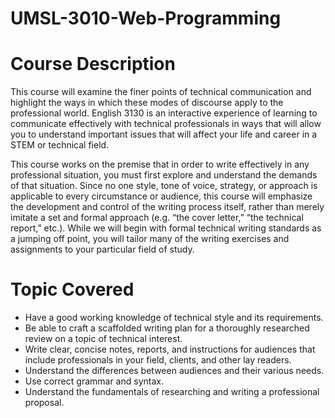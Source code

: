 # UMSL-3010-Web-Programming

# Course Description
This course will examine the finer points of technical communication and highlight the ways in which these modes of discourse apply to the professional world. English 3130 is an interactive experience of learning to communicate effectively with technical professionals in ways that will allow you to understand important issues that will affect your life and career in a STEM or technical field. 

This course works on the premise that in order to write effectively in any professional situation, you must first explore and understand the demands of that situation. Since no one style, tone of voice, strategy, or approach is applicable to every circumstance or audience, this course will emphasize the development and control of the writing process itself, rather than merely imitate a set and formal approach (e.g. “the cover letter,” “the technical report,” etc.). While we will begin with formal technical writing standards as a jumping off point, you will tailor many of the writing exercises and assignments to your particular field of study.

# Topic Covered
* Have a good working knowledge of technical style and its requirements.
* Be able to craft a scaffolded writing plan for a thoroughly researched review on a topic of technical interest.
* Write clear, concise notes, reports, and instructions for audiences that include professionals in your field, clients, and other lay readers.
* Understand the differences between audiences and their various needs.
* Use correct grammar and syntax.
* Understand the fundamentals of researching and writing a professional proposal.
